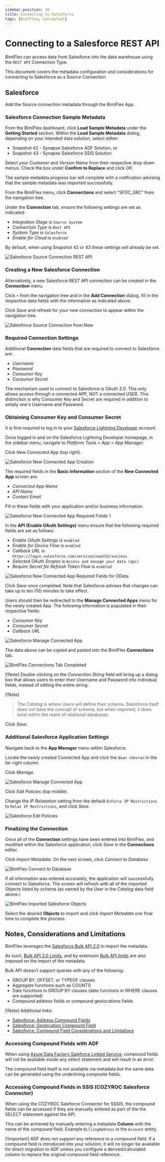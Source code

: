 ```yaml
---
sidebar_position: 10
title: Connecting to Salesforce
tags: [BimlFlex, Conceptual]
---
```


# Connecting to a Salesforce REST API

BimlFlex can access data from Salesforce into the data warehouse using the `REST API` Connection Type.

This document covers the metadata configuration and considerations for connecting to Salesforce as a Source Connection.

## Salesforce

Add the Source connection metadata through the BimlFlex App.

### Salesforce Connection Sample Metadata

From the BimlFlex dashboard, click **Load Sample Metadata** under the **Getting Started** section.
Within the **Load Sample Metadata** dialog, depending on your intended data solution, select either:

* Snapshot 42 - Synapse Salesforce ADF Solution, or
* Snapshot 43 - Synapse Salesforce SSIS Solution

Select your *Customer* and *Version Name* from their respective drop down menus.
Check the box under **Confirm to Replace** and click *OK*.

The sample metadata progress bar will complete with a notification advising that the sample metadata was imported successfully.

From the BimlFlex menu, click **Connections** and select "SFDC_SRC" from the navigation tree.

Under the **Connection** tab, ensure the following settings are set as indicated:

* *Integration Stage* is `Source System`
* *Connection Type* is `Rest API`
* *System Type* is `Salesforce`
* *Enable for Cloud* is `enabled`

By default, when using Snapshot 42 or 43 these settings will already be set.

![Salesforce Source Connection REST API](/img/bimlflex/bfx-sfdc-rest-api-connection-sample.png "Salesforce Source Connection via Sample Metadata")

### Creating a New Salesforce Connection

Alternatively, a new Salesforce REST API connection can be created in the **Connection** menu.

Click `+` from the navigation tree and in the **Add Connection** dialog, fill in the respective data fields with the information as indicated above.

Click *Save* and refresh for your new connection to appear within the navigation tree.

![Salesforce Source Connection from New](/img/bimlflex/bfx-sfdc-rest-api-new-connection.png "Salesforce Source Connection from New")

### Required Connection Settings

Additional **Connection** data fields that are required to connect to Salesforce are:

* *Username*
* *Password*
* *Consumer Key*
* *Consumer Secret*

The mechanism used to connect to Salesforce is OAuth 2.0. This only allows access through a connected APP, NOT a connected USER.
This distinction is why Consumer Key and Secret are required in addition to simply one's Username and Password.

### Obtaining Consumer Key and Consumer Secret

It is first required to log in to your [Salesforce Lightning Developer](https://login.salesforce.com) account.

Once logged in and on the Salesforce Lightning Developer homepage, in the sidebar menu, navigate to *Platform Tools* > *App* > *App Manager.*

Click *New Connected App* (top right).

![Salesforce New Connected App Creation](/img/bimlflex/bfx-sfdc-new-connected-app.png "Salesforce New Connected App Creation")

The required fields in the **Basic Information** section of the **New Connected App** screen are:

* *Connected App Name*
* *API Name*
* *Contact Email*

Fill in these fields with your application and/or business information.

![Salesforce New Connected App Required Fields 1](/img/bimlflex/bfx-sfdc-new-connected-app-required-fields.png "Required Fields 1")

In the **API (Enable OAuth Settings)** menu ensure that the following required fields are set as follows:

* *Enable OAuth Settings* is `enabled`
* *Enable for Device Flow* is `enabled`
* *Callback URL* is `https://login.salesforce.com/services/oauth2/success`
* *Selected OAuth Scopes* is `Access and manage your data (api)`
* *Require Secret for Refresh Token Flow* is `enabled`

![Salesforce New Connected App Required Fields for OData](/img/bimlflex/bfx-sfdc-new-connected-app-oath-required-fields.png "Salesforce OAuth Required Fields")

Click *Save* once completed.
Note that Salesforce advises that changes can take up to ten (10) minutes to take effect.

Users should then be redirected to the **Manage Connected Apps** menu for the newly created App.
The following information is populated in their respective fields:

* *Consumer Key*
* *Consumer Secret*
* *Callback URL*

![Salesforce Manage Connected App](/img/bimlflex/bfx-sfdc-manage-connected-app.png "Salesforce Managed Connected App Menu")

The data above can be copied and pasted into the BimlFlex **Connections** tab.

![BimlFlex Connections Tab Completed](/img/bimlflex/bfx-sfdc-completed-connection-field.png "BimlFlex Completed Connection Field")


[!Note]
Double-clicking on the *Connection String* field will bring up a dialog box that allows users to enter their Username and Password into individual fields, instead of editing the entire string.


[!Note]
>The *Catalog* is where Users will define their schema. Salesforce itself does not have the concept of schema, but when imported, it does exist within the realm of relational databases.

Click *Save*.

### Additional Salesforce Application Settings

Navigate back to the **App Manager** menu within Salesforce.

Locate the newly created Connected App and click the `down chevron` in the far-right column.

Click *Manage*.

![Salesforce Manage Connected App](/img/bimlflex/bfx-sfdc-app-manager-manage-app.png "Salesforce Manage Connected App")

Click *Edit Policies* (top middle).

Change the *IP Relaxation* setting from the default `Enforce IP Restrictions` to `Relax IP Restrictions`, and click *Save*.

![Salesforce Edit Policies](/img/bimlflex/bfx-sfdc-edit-policies-ip-relaxation.png "Salesforce Edit Policies")

### Finalizing the Connection

Once all of the **Connection** settings have been entered into BimlFlex, and modified within the Salesforce application, click *Save* in the **Connections** editor.

Click *Import Metadata*. On the next screen, click *Connect to Database*.

![BimlFlex Connect to Database](/img/bimlflex/bfx-sfdc-connect-to-database.png "Connect to Database")

If all information was entered accurately, the application will successfully connect to Salesforce. The screen will refresh with all of the imported Objects listed by schema (as named by the User in the *Catalog* data field above.)

![BimlFlex Imported Salesforce Objects](/img/bimlflex/bfx-sfdc-imported-objects-complete.png "BimlFlex Imported Salesforce Objects")

Select the desired **Objects** to import and click *Import Metadata* one final time to complete the process.

## Notes, Considerations and Limitations

BimlFlex leverages the [Salesforce Bulk API 2.0](https://developer.salesforce.com/docs/atlas.en-us.api_asynch.meta/api_asynch/asynch_api_intro.htm) to import the metadata.

As such, [Bulk API 2.0 Limits](https://developer.salesforce.com/docs/atlas.en-us.api_asynch.meta/api_asynch/bulk_common_limits.htm), and by extension [Bulk API limits](https://developer.salesforce.com/docs/atlas.en-us.api_asynch.meta/api_asynch/asynch_api_concepts_limits.htm) are also imposed on the import of the metadata.

 Bulk API doesn’t support queries with any of the following:

* GROUP BY, OFFSET, or TYPEOF clauses
* Aggregate functions such as COUNT()
* Date functions in GROUP BY clauses (date functions in WHERE clauses are supported)
* Compound address fields or compound geolocations fields


[!Note]
Additional links:

* [Salesforce: Address Compound Fields](https://developer.salesforce.com/docs/atlas.en-us.188.0.api.meta/api/compound_fields_address.htm)
* [Salesforce: Geolocation Compound Field](https://developer.salesforce.com/docs/atlas.en-us.api.meta/api/compound_fields_geolocation.htm)
* [Salesforce: Compound Field Considerations and Limitations](https://developer.salesforce.com/docs/atlas.en-us.api.meta/api/compound_fields_limitations.htm)

### Accessing Compound Fields with ADF

When using [Azure Data Factory Saleforce Linked Service](https://docs.microsoft.com/en-us/azure/data-factory/connector-salesforce), compound fields will not be available inside any select statement and will result in an error.

The compound field itself is not available via metadata but the same data can be generated using the underlining composite fields.

### Accessing Compound Fields in SSIS (COZYROC Salesforce Connector)

When using the COZYROC Saleforce Connector for SSSIS, the compound fields can be accessed if they are manually entered as part of the the SELECT statement against the API.

This can be achieved by manually entering a metadata **Column** with the name of the compound field.
Example `BillingAddress` in the `Account` entity.


[!Important]
ADF does not support any reference to a compound field.
If a compound field is introduced into your solution, it will no longer be available for direct migration to ADF unless you configure a derived/calculated column to replace the original compound field reference.
